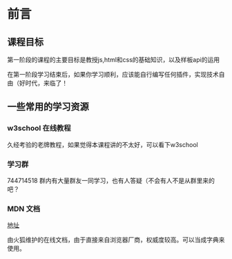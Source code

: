 # 前言

## 课程目标

第一阶段的课程的主要目标是教授js,html和css的基础知识，以及样板api的运用

在第一阶段学习结束后，如果你学习顺利，应该能自行编写任何插件，实现技术自由（好时代，来临了！

## 一些常用的学习资源

### w3school 在线教程

久经考验的老牌教程，如果觉得本课程讲的不太好，可以看下w3school

### 学习群

744714518 群内有大量群友一同学习，也有人答疑（不会有人不是从群里来的吧？

### MDN 文档

[地址](https://developer.mozilla.org/zh-CN/docs/Web)

由火狐维护的在线文档，由于直接来自浏览器厂商，权威度较高。可以当成字典来使用。

